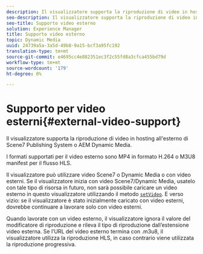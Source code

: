 ```yaml
---
description: Il visualizzatore supporta la riproduzione di video in hosting all'esterno di Scene7 Publishing System o AEM Dynamic Media.
seo-description: Il visualizzatore supporta la riproduzione di video in hosting all'esterno di Scene7 Publishing System o AEM Dynamic Media.
seo-title: Supporto video esterno
solution: Experience Manager
title: Supporto video esterno
topic: Dynamic Media
uuid: 24739a5a-3a5d-49b8-9a15-bcf3a95fc192
translation-type: tm+mt
source-git-commit: e4695cc4e882351ec3f2c55fd8a3cfca455bd79d
workflow-type: tm+mt
source-wordcount: '179'
ht-degree: 0%

---
```



# Supporto per video esterni{#external-video-support}

Il visualizzatore supporta la riproduzione di video in hosting all&#39;esterno di Scene7 Publishing System o AEM Dynamic Media.

I formati supportati per il video esterno sono MP4 in formato H.264 o M3U8 manifest per il flusso HLS.

Il visualizzatore può utilizzare video Scene7 o Dynamic Media o con video esterni. Se il visualizzatore inizia con video Scene7/Dynamic Media, usatelo con tale tipo di risorsa in futuro, non sarà possibile caricare un video esterno in questo visualizzatore utilizzando il metodo [ `setVideo`](../../c-html5-s7-aem-asset-viewers/c-html5-video-reference/c-html5-video-viewer-20-javascriptapiref/r-html5-video-viewer-20-javascriptapiref-setvideo.md#reference-85d3422d6ce64a36ac74827120b5a17c). E verso vizio: se il visualizzatore è stato inizialmente caricato con video esterni, dovrebbe continuare a lavorare solo con video esterni.

Quando lavorate con un video esterno, il visualizzatore ignora il valore del modificatore di riproduzione e rileva il tipo di riproduzione dall’estensione video esterna. Se l’URL del video esterno termina con .m3u8, il visualizzatore utilizza la riproduzione HLS, in caso contrario viene utilizzata la riproduzione progressiva.
